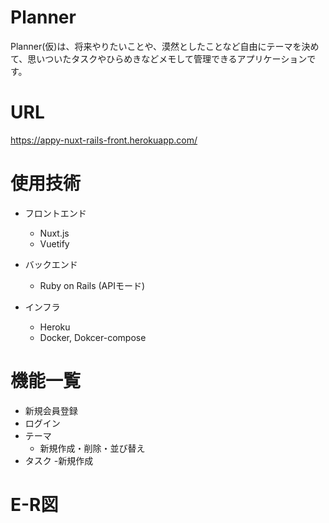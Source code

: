 # Planner
Planner(仮)は、将来やりたいことや、漠然としたことなど自由にテーマを決めて、思いついたタスクやひらめきなどメモして管理できるアプリケーションです。

# URL
https://appy-nuxt-rails-front.herokuapp.com/

# 使用技術

- フロントエンド
  - Nuxt.js
  - Vuetify

- バックエンド
  - Ruby on Rails (APIモード)

- インフラ
  - Heroku
  - Docker, Dokcer-compose

# 機能一覧
- 新規会員登録
- ログイン
- テーマ
  - 新規作成・削除・並び替え
- タスク
  -新規作成


# E-R図
　


